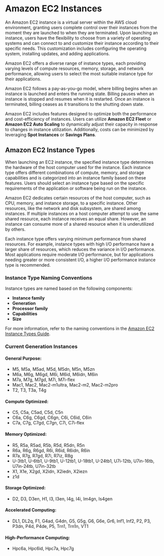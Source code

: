 # Amazon EC2 Instances

An Amazon EC2 instance is a virtual server within the AWS cloud environment, granting users complete control over their instances from the moment they are launched to when they are terminated. Upon launching an instance, users have the flexibility to choose from a variety of operating systems and can connect to and customize their instance according to their specific needs. This customization includes configuring the operating system, installing updates, and adding applications.

Amazon EC2 offers a diverse range of instance types, each providing varying levels of compute resources, memory, storage, and network performance, allowing users to select the most suitable instance type for their applications.

Amazon EC2 follows a pay-as-you-go model, where billing begins when an instance is launched and enters the running state. Billing pauses when an instance is stopped and resumes when it is restarted. Once an instance is terminated, billing ceases as it transitions to the shutting down state.

Amazon EC2 includes features designed to optimize both the performance and cost-efficiency of instances. Users can utilize **Amazon EC2 Fleet** or **Amazon EC2 Auto Scaling** to dynamically adjust their capacity in response to changes in instance utilization. Additionally, costs can be minimized by leveraging **Spot Instances** or **Savings Plans**.

## Amazon EC2 Instance Types

When launching an EC2 instance, the specified instance type determines the hardware of the host computer used for the instance. Each instance type offers different combinations of compute, memory, and storage capabilities and is categorized into an instance family based on these features. Users should select an instance type based on the specific requirements of the application or software being run on the instance.

Amazon EC2 dedicates certain resources of the host computer, such as CPU, memory, and instance storage, to a specific instance. Other resources, like the network and disk subsystem, are shared among instances. If multiple instances on a host computer attempt to use the same shared resource, each instance receives an equal share. However, an instance can consume more of a shared resource when it is underutilized by others.

Each instance type offers varying minimum performance from shared resources. For example, instance types with high I/O performance have a larger share of resources, which reduces the variance in I/O performance. Most applications require moderate I/O performance, but for applications needing greater or more consistent I/O, a higher I/O performance instance type is recommended.

### Instance Type Naming Conventions

Instance types are named based on the following components:
- **Instance family**
- **Generation**
- **Processor family**
- **Capabilities**
- **Size**

For more information, refer to the naming conventions in the [Amazon EC2 Instance Types Guide](https://docs.aws.amazon.com/AWSEC2/latest/UserGuide/instance-types.html#instance-type-summary).

### Current Generation Instances

#### General Purpose:
- M5, M5a, M5ad, M5d, M5dn, M5n, M5zn
- M6a, M6g, M6gd, M6i, M6id, M6idn, M6in
- M7a, M7g, M7gd, M7i, M7i-flex
- Mac1, Mac2, Mac2-m1ultra, Mac2-m2, Mac2-m2pro
- T2, T3, T3a, T4g

#### Compute Optimized:
- C5, C5a, C5ad, C5d, C5n
- C6a, C6g, C6gd, C6gn, C6i, C6id, C6in
- C7a, C7g, C7gd, C7gn, C7i, C7i-flex

#### Memory Optimized:
- R5, R5a, R5ad, R5b, R5d, R5dn, R5n
- R6a, R6g, R6gd, R6i, R6id, R6idn, R6in
- R7a, R7g, R7gd, R7i, R7iz, R8g
- U-3tb1, U-6tb1, U-9tb1, U-12tb1, U-18tb1, U-24tb1, U7i-12tb, U7in-16tb, U7in-24tb, U7in-32tb
- X1, X1e, X2gd, X2idn, X2iedn, X2iezn
- z1d

#### Storage Optimized:
- D2, D3, D3en, H1, I3, I3en, I4g, I4i, Im4gn, Is4gen

#### Accelerated Computing:
- DL1, DL2q, F1, G4ad, G4dn, G5, G5g, G6, G6e, Gr6, Inf1, Inf2, P2, P3, P3dn, P4d, P4de, P5, Trn1, Trn1n, VT1

#### High-Performance Computing:
- Hpc6a, Hpc6id, Hpc7a, Hpc7g
